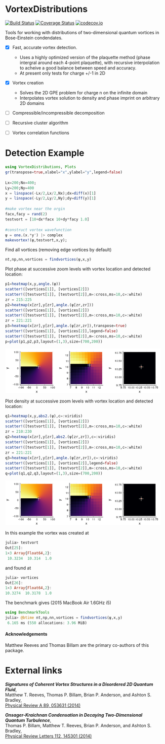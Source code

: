 # VortexDistributions

[![Build Status](https://travis-ci.org/AshtonSBradley/VortexDistributions.jl.svg?branch=master)](https://travis-ci.org/AshtonSBradley/VortexDistributions.jl)  [![Coverage Status](https://coveralls.io/repos/AshtonSBradley/VortexDistributions.jl/badge.svg?branch=master&service=github)](https://coveralls.io/github/AshtonSBradley/VortexDistributions.jl?branch=master)  [![codecov.io](http://codecov.io/github/AshtonSBradley/VortexDistributions.jl/coverage.svg?branch=master)](http://codecov.io/github/AshtonSBradley/VortexDistributions.jl?branch=master)

Tools for working with distributions of two-dimensional quantum vortices in Bose-Einstein condendates.

- [x] Fast, accurate vortex detection.
  - Uses a highly optimized version of the plaquette method (phase intergral around each 4-point plaquette), with recursive interpolation to acheive a good balance between speed and accuracy.
  - At present only tests for charge +/-1 in 2D

- [x] Vortex creation
  - Solves the 2D GPE problem for charge n on the infinite domain
  - Interpolates vortex solution to density and phase imprint on arbitrary 2D domains
- [ ] Compressible/incompressible decomposition
- [ ] Recursive cluster algorithm
- [ ] Vortex correlation functions

# Detection Example
```julia
using VortexDistributions, Plots
gr(transpose=true,xlabel="x",ylabel="y",legend=false)

Lx=200;Nx=400;
Ly=200;Ny=400
x = linspace(-Lx/2,Lx/2,Nx);dx=diff(x)[1]
y = linspace(-Ly/2,Ly/2,Ny);dy=diff(y)[1]

#make vortex near the orgin
facx,facy = rand(2)
testvort = [10+dx*facx 10+dy*facy 1.0]

#construct vortex wavefunction
ψ = one.(x.*y') |> complex
makevortex!(ψ,testvort,x,y);
```

Find all vortices (removing edge vortices by default)
```julia
nt,np,nn,vortices = findvortices(ψ,x,y)
```

Plot phase at successive zoom levels with vortex location and detected location:

```julia
p1=heatmap(x,y,angle.(ψ))
scatter!([vortices[1]], [vortices[2]])
scatter!([testvort[1]], [testvort[2]],m=:cross,ms=10,c=:white)
zr = 215:225
p2=heatmap(x[zr],y[zr],angle.(ψ[zr,zr]))
scatter!([vortices[1]], [vortices[2]])
scatter!([testvort[1]], [testvort[2]],m=:cross,ms=10,c=:white)
zr = 221:221
p3=heatmap(x[zr],y[zr],angle.(ψ[zr,zr]),transpose=true)
scatter!([vortices[1]], [vortices[2]],legend=false)
scatter!([testvort[1]], [testvort[2]],m=:cross,ms=10,c=:white)
p=plot(p1,p2,p3,layout=(1,3),size=(700,200))
```
![](/examples/phase.png)

Plot density at successive zoom levels with vortex location and detected location:

```julia
q1=heatmap(x,y,abs2.(ψ),c=:viridis)
scatter!([vortices[1]], [vortices[2]])
scatter!([testvort[1]], [testvort[2]],m=:cross,ms=10,c=:white)
zr = 210:230
q2=heatmap(x[zr],y[zr],abs2.(ψ[zr,zr]),c=:viridis)
scatter!([vortices[1]], [vortices[2]])
scatter!([testvort[1]], [testvort[2]],m=:cross,ms=10,c=:white)
zr = 221:221
q3=heatmap(x[zr],y[zr],angle.(ψ[zr,zr]),c=:viridis)
scatter!([vortices[1]], [vortices[2]],legend=false)
scatter!([testvort[1]], [testvort[2]],m=:cross,ms=10,c=:white)
q=plot(q1,q2,q3,layout=(1,3),size=(700,200))
```
![](/examples/phase.png)

In this example the vortex was created at
```julia
julia> testvort
Out[25]:
1×3 Array{Float64,2}:
 10.3234  10.314  1.0
 ```
 and found at
 ```julia
 julia> vortices
Out[26]:
1×3 Array{Float64,2}:
 10.3274  10.3178  1.0
 ```

 The benchmark gives (2015 MacBook Air 1.6GHz i5)
 ```julia
 using BenchmarkTools
 julia> @btime nt,np,nn,vortices = findvortices(ψ,x,y)
  6.165 ms (550 allocations: 3.96 MiB)
 ```

#### Acknowledgements
Matthew Reeves and Thomas Billam are the primary co-authors of this package.

# External links
___Signatures of Coherent Vortex Structures in a Disordered 2D Quantum Fluid___,\
Matthew T. Reeves, Thomas P. Billam, Brian P. Anderson, and Ashton S. Bradley, \
[Physical Review A 89, 053631 (2014)](http://journals.aps.org/pra/abstract/10.1103/PhysRevA.89.053631)

___Onsager-Kraichnan Condensation in Decaying Two-Dimensional Quantum Turbulence___,\
Thomas P. Billam, Matthew T. Reeves, Brian P. Anderson, and Ashton S. Bradley, \
[Physical Review Letters 112, 145301 (2014)](http://dx.doi.org/10.1103/PhysRevLett.112.145301)
